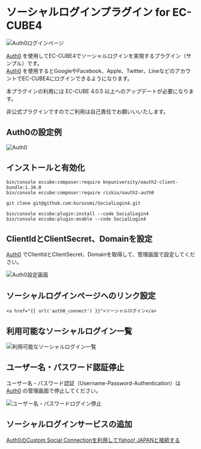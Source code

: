 # ソーシャルログインプラグイン for EC-CUBE4

![Auth0ログインページ](https://github.com/kurozumi/SocialLogin4/blob/images/auth0-login-page.png)

[Auth0](https://auth0.com/jp/) を使用してEC-CUBE4でソーシャルログインを実現するプラグイン（サンプル）です。  
[Auth0](https://auth0.com/jp/) を使用するとGoogleやFacebook、Apple、Twitter、LineなどのアカウントでEC-CUBE4にログインできるようになります。   

本プラグインの利用には EC-CUBE 4.0.5 以上へのアップデートが必要になります。

非公式プラグインですのでご利用は自己責任でお願いいいたします。  

## Auth0の設定例
![Auth0](https://github.com/kurozumi/SocialLogin4/blob/images/auth0-setting-sample.png)

## インストールと有効化
```
bin/console eccube:composer:require knpuniversity/oauth2-client-bundle:1.34.0
bin/console eccube:composer:require riskio/oauth2-auth0

git clone git@github.com:kurozumi/SocialLogin4.git

bin/console eccube:plugin:install --code SocialLogin4
bin/console eccube:plugin:enable --code SocialLogin4
```


## ClientIdとClientSecret、Domainを設定

[Auth0](https://auth0.com/jp/) でClientIdとClientSecret、Domainを取得して、管理画面で設定してください。

![Auth0設定画面](https://github.com/kurozumi/SocialLogin4/blob/images/admin-auth0-setting.png)


## ソーシャルログインページへのリンク設定

```
<a href="{{ url('auth0_connect') }}">ソーシャルログイン</a>
```


## 利用可能なソーシャルログイン一覧

![利用可能なソーシャルログイン一覧](https://github.com/kurozumi/SocialLogin4/blob/images/social_connections.png)


## ユーザー名・パスワード認証停止

ユーザー名・パスワード認証（Username-Password-Authentication）は [Auth0](https://auth0.com/jp/) の管理画面で停止してください。

![ユーザー名・パスワードログイン停止](https://github.com/kurozumi/SocialLogin4/blob/images/disable-username-password-auth.png)


## ソーシャルログインサービスの追加

[Auth0のCustom Social Connectionを利用してYahoo! JAPANと接続する](https://qiita.com/hisashiyamaguchi/items/93516e371bbe279fffb9)
